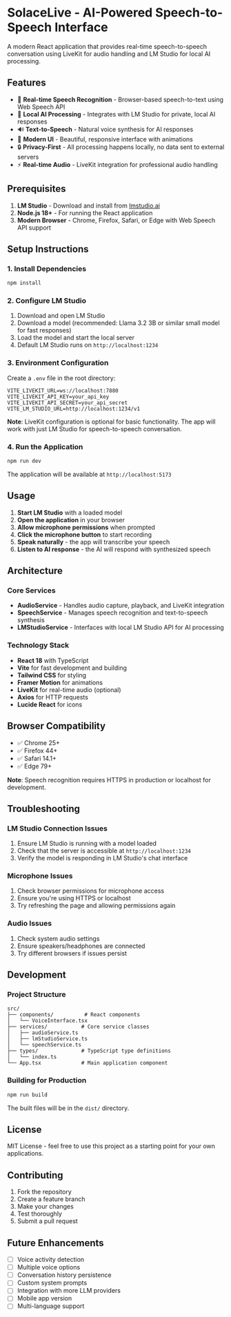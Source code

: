 # SolaceLive - AI-Powered Speech-to-Speech Interface

A modern React application that provides real-time speech-to-speech conversation using LiveKit for audio handling and LM Studio for local AI processing.

## Features

- 🎤 **Real-time Speech Recognition** - Browser-based speech-to-text using Web Speech API
- 🤖 **Local AI Processing** - Integrates with LM Studio for private, local AI responses
- 🔊 **Text-to-Speech** - Natural voice synthesis for AI responses
- 🎨 **Modern UI** - Beautiful, responsive interface with animations
- 🔒 **Privacy-First** - All processing happens locally, no data sent to external servers
- ⚡ **Real-time Audio** - LiveKit integration for professional audio handling

## Prerequisites

1. **LM Studio** - Download and install from [lmstudio.ai](https://lmstudio.ai/)
2. **Node.js 18+** - For running the React application
3. **Modern Browser** - Chrome, Firefox, Safari, or Edge with Web Speech API support

## Setup Instructions

### 1. Install Dependencies

```bash
npm install
```

### 2. Configure LM Studio

1. Download and open LM Studio
2. Download a model (recommended: Llama 3.2 3B or similar small model for fast responses)
3. Load the model and start the local server
4. Default LM Studio runs on `http://localhost:1234`

### 3. Environment Configuration

Create a `.env` file in the root directory:

```env
VITE_LIVEKIT_URL=ws://localhost:7880
VITE_LIVEKIT_API_KEY=your_api_key
VITE_LIVEKIT_API_SECRET=your_api_secret
VITE_LM_STUDIO_URL=http://localhost:1234/v1
```

**Note**: LiveKit configuration is optional for basic functionality. The app will work with just LM Studio for speech-to-speech conversation.

### 4. Run the Application

```bash
npm run dev
```

The application will be available at `http://localhost:5173`

## Usage

1. **Start LM Studio** with a loaded model
2. **Open the application** in your browser
3. **Allow microphone permissions** when prompted
4. **Click the microphone button** to start recording
5. **Speak naturally** - the app will transcribe your speech
6. **Listen to AI response** - the AI will respond with synthesized speech

## Architecture

### Core Services

- **AudioService** - Handles audio capture, playback, and LiveKit integration
- **SpeechService** - Manages speech recognition and text-to-speech synthesis
- **LMStudioService** - Interfaces with local LM Studio API for AI processing

### Technology Stack

- **React 18** with TypeScript
- **Vite** for fast development and building
- **Tailwind CSS** for styling
- **Framer Motion** for animations
- **LiveKit** for real-time audio (optional)
- **Axios** for HTTP requests
- **Lucide React** for icons

## Browser Compatibility

- ✅ Chrome 25+
- ✅ Firefox 44+
- ✅ Safari 14.1+
- ✅ Edge 79+

**Note**: Speech recognition requires HTTPS in production or localhost for development.

## Troubleshooting

### LM Studio Connection Issues

1. Ensure LM Studio is running with a model loaded
2. Check that the server is accessible at `http://localhost:1234`
3. Verify the model is responding in LM Studio's chat interface

### Microphone Issues

1. Check browser permissions for microphone access
2. Ensure you're using HTTPS or localhost
3. Try refreshing the page and allowing permissions again

### Audio Issues

1. Check system audio settings
2. Ensure speakers/headphones are connected
3. Try different browsers if issues persist

## Development

### Project Structure

```
src/
├── components/          # React components
│   └── VoiceInterface.tsx
├── services/           # Core service classes
│   ├── audioService.ts
│   ├── lmStudioService.ts
│   └── speechService.ts
├── types/              # TypeScript type definitions
│   └── index.ts
└── App.tsx             # Main application component
```

### Building for Production

```bash
npm run build
```

The built files will be in the `dist/` directory.

## License

MIT License - feel free to use this project as a starting point for your own applications.

## Contributing

1. Fork the repository
2. Create a feature branch
3. Make your changes
4. Test thoroughly
5. Submit a pull request

## Future Enhancements

- [ ] Voice activity detection
- [ ] Multiple voice options
- [ ] Conversation history persistence
- [ ] Custom system prompts
- [ ] Integration with more LLM providers
- [ ] Mobile app version
- [ ] Multi-language support

